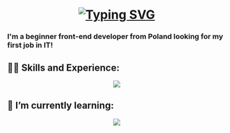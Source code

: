 <h1 align="center">
  <a href="https://git.io/typing-svg">
    <img src="https://readme-typing-svg.demolab.com?font=Arial&weight=800&size=36&duration=4000&pause=500&color=D15A2A&random=false&width=500&lines=Hello!+%F0%9F%91%8B%F0%9F%8F%BC" alt="Typing SVG" />
  </a>
</h1>

<p align="center">
  <h3>I'm a beginner front-end developer from Poland looking for my first job in IT!</h3>
</p>

## 💪🏽 Skills and Experience:
<p align="center">
  <a href="https://skillicons.dev">
    <img src="https://skillicons.dev/icons?i=html,css,javascript" />
  </a>
</p>


## 🌱 I’m currently learning:
<p align="center">
  <a href="https://skillicons.dev">
    <img src="https://skillicons.dev/icons?i=react,nodejs" />
  </a>
</p> 
